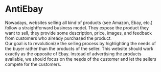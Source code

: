# AntiEbay
Nowadays, websites selling all kind of products (see Amazon, Ebay, etc.) follow a straightforward 
business model. They expose the product they want to sell, they provide some description, price, 
images, and feedback from customers who already purchased the product.  
Our goal is to revolutionize the selling process by highlighting the needs of the buyer rather than 
the products of the seller. This website  should work exactly as the  opposite of Ebay. Instead of 
advertising  the  products  available,  we  should  focus  on  the  needs  of  the  customer  and  let  the 
sellers compete for the customers. 
